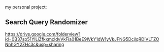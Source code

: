 my personal project:

Search Query Randomizer
------------------------

https://drive.google.com/folderview?id=0B37sp51YILiZfkxmcldvVkFia01BeE9lVkY1dW1yVkJFNG5DcjlqRDlVLTZONnhGY2ZHc3c&usp=sharing
